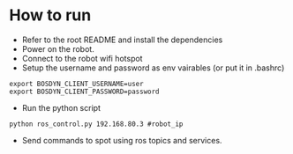 # How to run
- Refer to the root README and install the dependencies
- Power on the robot. 
- Connect to the robot wifi hotspot
- Setup the username and password as env vairables (or put it in .bashrc)
```
export BOSDYN_CLIENT_USERNAME=user 
export BOSDYN_CLIENT_PASSWORD=password
```
- Run the python script
```
python ros_control.py 192.168.80.3 #robot_ip
```
- Send commands to spot using ros topics and services.